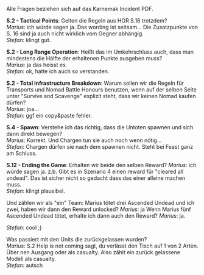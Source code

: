 Alle Fragen beziehen sich auf das Karnemak Incident PDF.

**S.2 - Tactical Points**: Gelten die Regeln aus HOR S.16 trotzdem?  
*Marius*: ich würde sagen ja. Das wording ist seltsam... Die Zusatzpunkte von S. 16 sind ja auch nicht wirklich vom Gegner abhängig.  
*Stefan*: klingt gut.

**S.2 - Long Range Operation**: Heißt das im Umkehrschluss auch, dass man mindestens die Hälfte der erhaltenen Punkte ausgeben muss?  
*Marius*: ja das heisst es.  
*Stefan*: ok, hatte ich auch so verstanden.  

**S.2 - Total Infrastructure Breakdown**: Warum sollen wir die Regeln für Transports und Nomad Battle Honours benutzen, wenn auf der selben Seite unter "Survive and Scavenge" explizit steht, dass wir keinen Nomad kaufen dürfen?  
*Marius*: joa...  
*Stefan*: ggf ein copy&paste fehler.  

**S.4 - Spawn**: Verstehe ich das richtig, dass die Untoten spawnen und sich dann direkt bewegen?  
*Marius*: Korrekt. Und Chargen tun sie auch noch wenn nötig...  
*Stefan*: Chargen dürfen sie nach dem spawnen nicht. Steht bei Feast ganz am Schluss.  

**S.12 - Ending the Game**: Erhalten wir beide den selben Reward?
*Marius*: ich würde sagen ja. z.b. Gibt es in Szenario 4 einen reward für "cleared all undead". Das ist sicher nicht so gedacht dass das einer alleine machen muss.  
*Stefan*: klingt plausibel.  

Und zählen wir als "ein" Team: Marius tötet drei Ascended Undead und ich zwei, haben wir dann den Reward unlocked? 
*Marius*:  ja
Wenn Marius fünf Ascended Undead tötet, erhalte ich dann auch den Reward? 
*Marius*: ja.  

*Stefan*: cool ;)  

Was passiert mit den Units die zurückgelassen wurden?  
*Marius*: S.2 Help is not coming sagt, du verlässt den Tisch auf 1 von 2 Arten. Über nen Ausgang oder als casualty. Also zählt ein zurück gelassene Modell als casualty.  
*Stefan*: autsch
